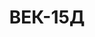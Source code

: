 ---
layout: featured
title: ВЕК-15Д
max_weight: 15
icon: /assets/img/products/vek-15D-20D-30K.png
description: "Диапазон: 100кг... 15т</br>Высота цифры индикатора: 58мм</br>Цена деления: до 10т: 5кг, от 10т: 10кг</br>Масса весов: 37кг</br>Длина весов: 700мм</br>Цена*: 30135грн"
---